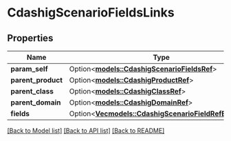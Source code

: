 # CdashigScenarioFieldsLinks

## Properties

Name | Type | Description | Notes
------------ | ------------- | ------------- | -------------
**param_self** | Option<[**models::CdashigScenarioFieldsRef**](CdashigScenarioFieldsRef.md)> |  | [optional]
**parent_product** | Option<[**models::CdashigProductRef**](CdashigProductRef.md)> |  | [optional]
**parent_class** | Option<[**models::CdashigClassRef**](CdashigClassRef.md)> |  | [optional]
**parent_domain** | Option<[**models::CdashigDomainRef**](CdashigDomainRef.md)> |  | [optional]
**fields** | Option<[**Vec<models::CdashigScenarioFieldRefElement>**](CdashigScenarioFieldRefElement.md)> |  | [optional]

[[Back to Model list]](../README.md#documentation-for-models) [[Back to API list]](../README.md#documentation-for-api-endpoints) [[Back to README]](../README.md)


